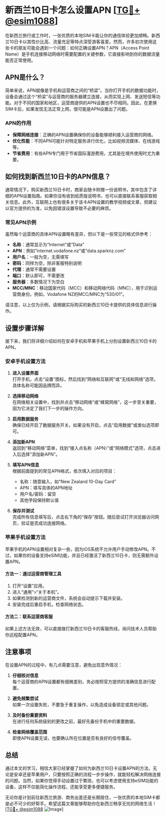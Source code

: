 # 新西兰10日卡怎么设置APN [[TG💪+ @esim1088](https://t.me/s/esim1088)]

在新西兰旅行或工作时，一张优质的本地SIM卡能让你的通信体验更加顺畅。新西兰10日卡以其性价比高、流量充足等特点深受游客喜爱。然而，许多初次使用这张卡的朋友可能会遇到一个问题：如何正确设置APN？APN（Access Point Name）是手机连接移动网络时需要配置的关键参数，它直接影响到你的数据流量能否正常使用。

## APN是什么？

简单来说，APN就像是手机和运营商之间的“桥梁”。当你打开手机的数据功能时，设备会通过这个“桥梁”与运营商的服务器建立连接，从而实现上网、发送短信等功能。对于不同的国家和地区，运营商提供的APN设置也不尽相同。因此，在更换SIM卡后，如果发现无法正常上网，很可能是APN设置出了问题。

### APN的作用

- **保障网络连接**：正确的APN设置确保你的设备能够顺利接入运营商的网络。
- **优化性能**：不同APN可能针对特定服务进行优化，比如视频流媒体、在线游戏等。
- **节省费用**：有些APN专门用于节省国际漫游费用，尤其是在境外使用时尤为重要。

## 如何找到新西兰10日卡的APN信息？

通常情况下，购买新西兰10日卡时，商家会随卡附赠一份说明书，其中包含了详细的APN设置指南。如果你没有收到纸质版说明书，也可以直接联系客服获取相关信息。此外，互联网上也有很多关于该卡APN设置的教学视频或文章，但建议以官方提供的为准，以免因错误设置导致不必要的麻烦。

### 常见APN示例

虽然每个运营商的具体APN设置略有差异，但以下是一些常见的格式供参考：

- **名称**：通常显示为“Internet”或“Data”
- **APN**：例如“internet.vodafone.nz”或“data.sparknz.com”
- **用户名**：一般为空，无需填写
- **密码**：同样为空，除非客服特别说明
- **代理**：通常不需要设置
- **端口**：默认即可，不需更改
- **服务器**：多数情况下为空白
- **MCC/MNC**：移动国家代码（MCC）和移动网络代码（MNC），用于识别运营商身份。例如，Vodafone NZ的MCC/MNC为“530/01”。

请注意，以上仅为示例，请根据实际购买的新西兰10日卡提供的具体信息进行操作。

## 设置步骤详解

接下来，我们将详细介绍如何在安卓手机和苹果手机上分别设置新西兰10日卡的APN。

### 安卓手机设置方法

1. **进入设置界面**  
   打开手机，点击“设置”图标，然后找到“网络和互联网”或“无线和网络”选项，具体名称可能因品牌而异。

2. **选择移动网络**  
   在网络相关设置中，找到并点击“移动网络”或“蜂窝网络”，这一步至关重要，因为它决定了我们下一步的操作方向。

3. **启用数据服务**  
   确保已经开启了数据服务开关。如果没有开启，点击“启用数据”或类似选项即可。

4. **添加新APN**  
   返回到“移动网络”菜单，找到“接入点名称（APN）”或“网络模式”选项，点击进入后选择“添加新APN”。

5. **填写APN信息**  
   根据前面提到的常见APN格式，依次填入对应的项目：
   - 名称：随意输入，如“New Zealand 10-Day Card”
   - APN：填写具体的APN地址
   - 用户名/密码：留空
   - 其他字段保持默认值

6. **保存并测试**  
   完成所有信息填写后，点击右下角的“保存”按钮。随后尝试打开浏览器访问网页，验证是否成功连接网络。

### 苹果手机设置方法

苹果手机的APN设置相对复杂一些，因为iOS系统不允许用户手动修改APN。不过，如果你的设备支持eSIM功能，并且已经激活了新西兰10日卡，则无需额外设置APN。

#### 方法一：通过运营商管理工具
1. 打开“设置”应用。
2. 进入“通用”>“关于本机”。
3. 如果检测到新的运营商文件，系统会自动提示下载并安装。
4. 安装完成后重启手机，检查网络状态。

#### 方法二：联系运营商客服
如果上述方法无效，可以直接拨打新西兰10日卡的客服热线，询问技术人员帮助你远程配置APN。

## 注意事项

在设置APN的过程中，有几点需要注意，避免出现意外情况：

1. **仔细核对信息**  
   每个运营商的APN设置都有细微差别，务必按照官方提供的准确信息进行配置。

2. **避免频繁尝试**  
   如果一次设置失败，不要急于重复操作，以免造成设备锁定或其他问题。

3. **及时备份重要资料**  
   在进行任何系统级别的更改之前，最好先备份手机中的重要数据。

4. **检查网络覆盖范围**  
   即使APN设置无误，也要确认所在位置是否有良好的信号覆盖。

## 总结

通过本文的学习，相信大家已经掌握了如何为新西兰10日卡设置APN的方法。无论是安卓还是苹果用户，只要按照正确的流程一步步操作，就能轻松解决网络连接的问题。当然，如果你觉得手动设置过于繁琐，也可以考虑使用支持eSIM功能的设备，这样不仅能简化操作流程，还能享受更多便捷服务。

无论你是计划前往新西兰旅游、商务出差还是长期居住，一张优质的本地SIM卡都是必不可少的好帮手。希望这篇文章能够帮助你在新西兰畅享无忧的网络生活！[[TG💪+ @esim1088](https://t.me/s/esim1088) ![Image](https://i.postimg.cc/4NQfJmqS/Snipaste-2025-05-13-00-14-12.png)]